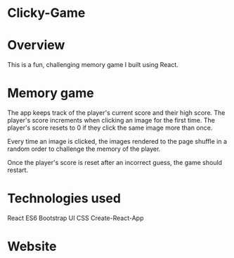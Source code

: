 # Clicky-Game
# Overview
This is a fun, challenging  memory game I built using React. 

# Memory game

The app keeps track of the player's current score and their high score. The player's score increments when clicking an image for the first time. The player's score resets to 0 if they click the same image more than once.

Every time an image is clicked, the images rendered to the page shuffle in a random order to challenge the memory of the player.

Once the player's score is reset after an incorrect guess, the game should restart.

# Technologies used
React
ES6
Bootstrap UI
CSS
Create-React-App


# Website
